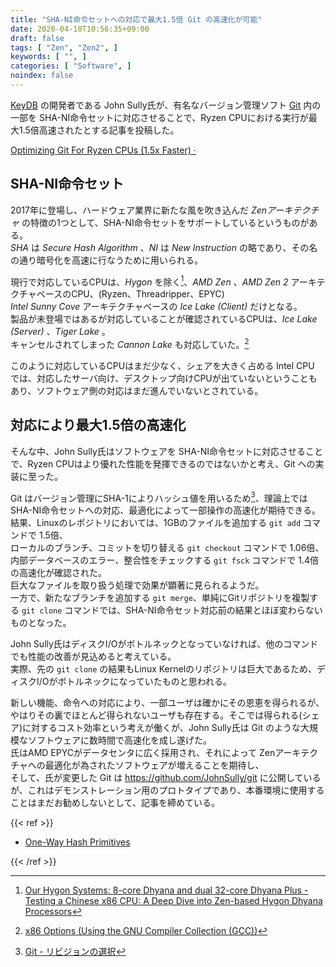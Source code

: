 ```yaml
---
title: "SHA-NI命令セットへの対応で最大1.5倍 Git の高速化が可能"
date: 2020-04-10T10:56:35+09:00
draft: false
tags: [ "Zen", "Zen2", ]
keywords: [ "", ]
categories: [ "Software", ]
noindex: false
---
```


[KeyDB](https://keydb.dev/) の開発者である John Sully氏が、有名なバージョン管理ソフト [Git](https://git-scm.com) 内の一部を SHA-NI命令セットに対応させることで、Ryzen CPUにおける実行が最大1.5倍高速されたとする記事を投稿した。  

[Optimizing Git For Ryzen CPUs (1.5x Faster) ·](https://docs.keydb.dev/blog/2020/04/08/blog-post/)

## SHA-NI命令セット
2017年に登場し、ハードウェア業界に新たな風を吹き込んだ *Zenアーキテクチャ* の特徴の1つとして、SHA-NI命令セットをサポートしているというものがある。  
*SHA* は *Secure Hash Algorithm* 、*NI* は *New Instruction* の略であり、その名の通り暗号化を高速に行なうために用いられる。  

現行で対応しているCPUは、*Hygon* を除く[^1]、*AMD Zen* 、*AMD Zen 2* アーキテクチャベースのCPU、(Ryzen、Threadripper、EPYC)  
*Intel Sunny Cove* アーキテクチャベースの *Ice Lake (Client)* だけとなる。  
製品が未登場ではあるが対応していることが確認されているCPUは、*Ice Lake (Server)* 、*Tiger Lake* 。  
キャンセルされてしまった *Cannon Lake* も対応していた。[^2]  

このように対応しているCPUはまだ少なく、シェアを大きく占める Intel CPU では、対応したサーバ向け、デスクトップ向けCPUが出ていないということもあり、ソフトウェア側の対応はまだ進んでいないとされている。  

[^1]: [Our Hygon Systems: 8-core Dhyana and dual 32-core Dhyana Plus - Testing a Chinese x86 CPU: A Deep Dive into Zen-based Hygon Dhyana Processors](https://www.anandtech.com/show/15493/hygon-dhyana-reviewed-chinese-x86-cpus-amd/2)
[^2]: [x86 Options (Using the GNU Compiler Collection (GCC))](https://gcc.gnu.org/onlinedocs/gcc/x86-Options.html)

## 対応により最大1.5倍の高速化
そんな中、John Sully氏はソフトウェアを SHA-NI命令セットに対応させることで、Ryzen CPUはより優れた性能を発揮できるのではないかと考え、Git への実装に至った。  

Git はバージョン管理にSHA-1によりハッシュ値を用いるため[^3]、理論上ではSHA-NI命令セットへの対応、最適化によって一部操作の高速化が期待できる。  
結果、Linuxのレポジトリにおいては、1GBのファイルを追加する `git add` コマンドで 1.5倍、  
ローカルのブランチ、コミットを切り替える `git checkout` コマンドで 1.06倍、内部データベースのエラー、整合性をチェックする `git fsck` コマンドで 1.4倍の高速化が確認された。  
巨大なファイルを取り扱う処理で効果が顕著に見られるようだ。  
一方で、新たなブランチを追加する `git merge`、単純にGitリポジトリを複製する `git clone` コマンドでは、SHA-NI命令セット対応前の結果とほぼ変わらないものとなった。  

John Sully氏はディスクI/Oがボトルネックとなっていなければ、他のコマンドでも性能の改善が見込めると考えている。  
実際、先の `git clone` の結果もLinux Kernelのリポジトリは巨大であるため、ディスクI/Oがボトルネックになっていたものと思われる。  

[^3]: [Git - リビジョンの選択](https://git-scm.com/book/ja/v2/Git-%E3%81%AE%E3%81%95%E3%81%BE%E3%81%96%E3%81%BE%E3%81%AA%E3%83%84%E3%83%BC%E3%83%AB-%E3%83%AA%E3%83%93%E3%82%B8%E3%83%A7%E3%83%B3%E3%81%AE%E9%81%B8%E6%8A%9E)

新しい機能、命令への対応により、一部ユーザは確かにその恩恵を得られるが、やはりその裏でほとんど得られないユーザも存在する。そこでは得られる(シェア)に対するコスト効率という考えが働くが、John Sully氏は Git のような大規模なソフトウェアに数時間で高速化を成し遂げた。  
氏はAMD EPYCがデータセンタに広く採用され、それによって Zenアーキテクチャへの最適化が為されたソフトウェアが増えることを期待し、  
そして、氏が変更した Git は <https://github.com/JohnSully/git> に公開しているが、これはデモンストレーション用のプロトタイプであり、本番環境に使用することはまだお勧めしないとして、記事を締めている。  

{{< ref >}}

 * [One-Way Hash Primitives](https://software.intel.com/en-us/ipp-crypto-reference-one-way-hash-primitives)

{{< /ref >}}
